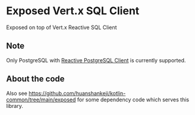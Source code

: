 # Exposed Vert.x SQL Client

Exposed on top of Vert.x Reactive SQL Client

## Note

Only PostgreSQL with [Reactive PostgreSQL Client](https://vertx.io/docs/vertx-pg-client/java/) is currently supported.

## About the code

Also see https://github.com/huanshankeji/kotlin-common/tree/main/exposed for some dependency code which serves this
library.
